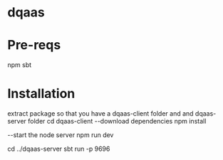 # dqaas

# Pre-reqs
npm
sbt

# Installation
extract package so that you have a dqaas-client folder and and dqaas-server folder
cd dqaas-client
--download dependencies
npm install

--start the node server
npm run dev

cd ../dqaas-server
sbt run -p 9696

